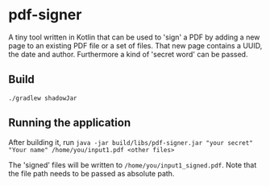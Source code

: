 # pdf-signer

A tiny tool written in Kotlin that can be used to 'sign' a PDF by adding a new page to an existing PDF file or a set of files.
That new page contains a UUID, the date and author. Furthermore a kind of 'secret word' can be passed.

## Build

`./gradlew shadowJar`

## Running the application

After building it, run
`java -jar build/libs/pdf-signer.jar "your secret" "Your name" /home/you/input1.pdf <other files>`

The 'signed' files will be written to `/home/you/input1_signed.pdf`.
Note that the file path needs to be passed as absolute path.